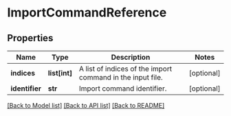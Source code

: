 # ImportCommandReference

## Properties
Name | Type | Description | Notes
------------ | ------------- | ------------- | -------------
**indices** | **list[int]** | A list of indices of the import command in the input file. | [optional] 
**identifier** | **str** | Import command identifier. | [optional] 

[[Back to Model list]](../README.md#documentation-for-models) [[Back to API list]](../README.md#documentation-for-api-endpoints) [[Back to README]](../README.md)

